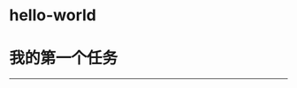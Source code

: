 # hello-world
<h1>我的第一个任务</h1>
<hr/>
<style>{
background=pink;
width=200px;
height=200px;
border=1px solid blue;
<p>我要好好学习每天的任务</p>
</style>
